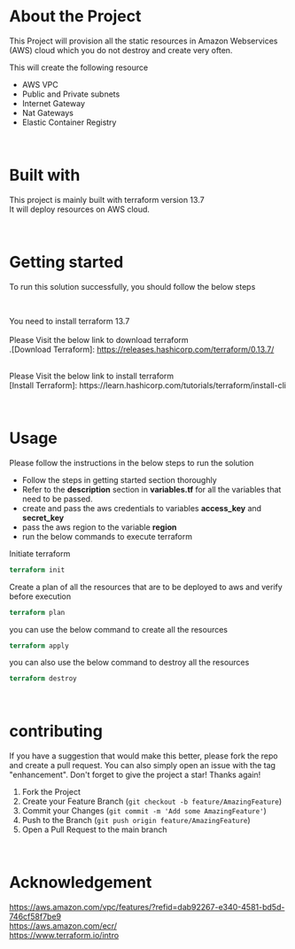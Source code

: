 # About the Project

This Project will provision all the static resources in Amazon Webservices (AWS) cloud which you do not destroy and create very often.

This will create the following resource
* AWS VPC
* Public and Private subnets
* Internet Gateway
* Nat Gateways
* Elastic Container Registry

&nbsp;

# Built with
This project is mainly built with terraform version 13.7</br>
It will deploy resources on AWS cloud.

&nbsp;

# Getting started
To run this solution successfully, you should follow the below steps

&nbsp;

You need to install terraform 13.7</br>
</br>
Please Visit the below link to download terraform </br>
.[Download Terraform]: https://releases.hashicorp.com/terraform/0.13.7/

</br>
Please Visit the below link to install terraform </br>
[Install Terraform]: https://learn.hashicorp.com/tutorials/terraform/install-cli

&nbsp;

# Usage
Please follow the instructions in the below steps to run the solution

* Follow the steps in getting started section thoroughly
* Refer to the **description** section in **variables.tf** for all the variables that need to be passed.
* create and pass the aws credentials to variables **access_key** and **secret_key**
* pass the aws region to the variable **region**
* run the below commands to execute terraform

Initiate terraform
``` terraform
terraform init
```
Create a plan of all the resources that are to be deployed to aws and verify before execution
``` terraform
terraform plan
```
you can use the below command to create all the resources
``` terraform
terraform apply
```
you can also use the below command to destroy all the resources
``` terraform
terraform destroy
```

&nbsp;
# contributing
If you have a suggestion that would make this better, please fork the repo and create a pull request. You can also simply open an issue with the tag "enhancement". Don't forget to give the project a star! Thanks again!

1. Fork the Project
2. Create your Feature Branch (`git checkout -b feature/AmazingFeature`)
3. Commit your Changes (`git commit -m 'Add some AmazingFeature'`)
4. Push to the Branch (`git push origin feature/AmazingFeature`)
5. Open a Pull Request to the main branch

&nbsp;

# Acknowledgement
https://aws.amazon.com/vpc/features/?refid=dab92267-e340-4581-bd5d-746cf58f7be9 </br>
https://aws.amazon.com/ecr/</br>
https://www.terraform.io/intro

